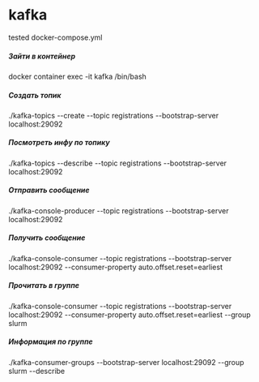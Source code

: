 # kafka
tested docker-compose.yml

##### Зайти в контейнер #####
docker container exec -it kafka /bin/bash
##### Создать топик #####
./kafka-topics --create --topic registrations --bootstrap-server localhost:29092
##### Посмотреть инфу по топику #####
./kafka-topics --describe --topic registrations --bootstrap-server localhost:29092
##### Отправить сообщение #####
./kafka-console-producer --topic registrations --bootstrap-server localhost:29092
##### Получить сообщение #####
./kafka-console-consumer --topic registrations --bootstrap-server localhost:29092 --consumer-property auto.offset.reset=earliest
##### Прочитать в группе #####
./kafka-console-consumer --topic registrations --bootstrap-server localhost:29092 --consumer-property auto.offset.reset=earliest --group slurm
##### Информация по группе #####
./kafka-consumer-groups --bootstrap-server localhost:29092 --group slurm --describe

